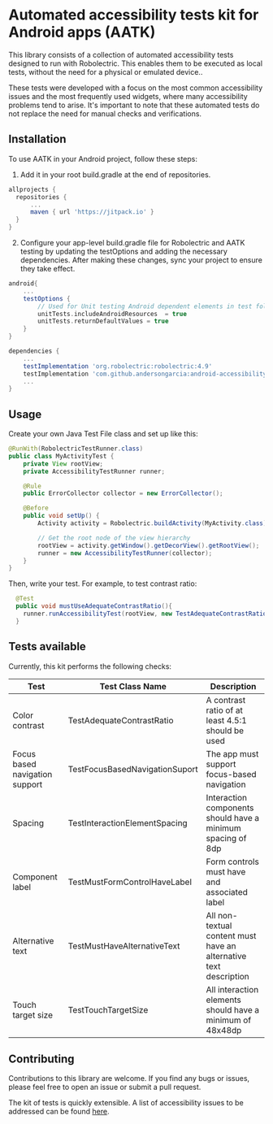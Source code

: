 # Automated accessibility tests kit for Android apps (AATK)

This library consists of a collection of automated accessibility tests designed to run with Robolectric. This enables them to be executed as local tests, without the need for a physical or emulated device..

These tests were developed with a focus on the most common accessibility issues and the most frequently used widgets, where many accessibility problems tend to arise. It's important to note that these automated tests do not replace the need for manual checks and verifications.

## Installation

To use AATK in your Android project, follow these steps:

1. Add it in your root build.gradle at the end of repositories.
```groovy
allprojects {
  repositories {
	  ...
	  maven { url 'https://jitpack.io' }
  }
}
```
2. Configure your app-level build.gradle file for Robolectric and AATK testing by updating the testOptions and adding the necessary dependencies. After making these changes, sync your project to ensure they take effect.
```groovy
android{
    ...
    testOptions {
        // Used for Unit testing Android dependent elements in test folder
        unitTests.includeAndroidResources  = true
        unitTests.returnDefaultValues = true
    }
}

dependencies {
    ...
    testImplementation 'org.robolectric:robolectric:4.9'
    testImplementation 'com.github.andersongarcia:android-accessibility-test-kit:v1.0.0'
    ...
}
```
## Usage
Create your own Java Test File class and set up like this:
```java
@RunWith(RobolectricTestRunner.class)
public class MyActivityTest {
    private View rootView;
    private AccessibilityTestRunner runner;

    @Rule
    public ErrorCollector collector = new ErrorCollector();

    @Before
    public void setUp() {
        Activity activity = Robolectric.buildActivity(MyActivity.class).create().get();

        // Get the root node of the view hierarchy
        rootView = activity.getWindow().getDecorView().getRootView();
        runner = new AccessibilityTestRunner(collector);
    }
}
```

Then, write your test. For example, to test contrast ratio:
```java
  @Test
  public void mustUseAdequateContrastRatio(){
    runner.runAccessibilityTest(rootView, new TestAdequateContrastRatio());
  }
```

## Tests available

Currently, this kit performs the following checks:

| Test | Test Class Name | Description |
| ------------- | ------------- | ------------- |
| Color contrast | TestAdequateContrastRatio | A contrast ratio of at least 4.5:1 should be used |
| Focus based navigation support | TestFocusBasedNavigationSuport | The app must support focus-based navigation |
| Spacing | TestInteractionElementSpacing | Interaction components should have a minimum spacing of 8dp |
| Component label | TestMustFormControlHaveLabel | Form controls must have and associated label | 
| Alternative text | TestMustHaveAlternativeText | All non-textual content must have an alternative text description |
| Touch target size | TestTouchTargetSize | All interaction elements should have a minimum of 48x48dp |

## Contributing

Contributions to this library are welcome. If you find any bugs or issues, please feel free to open an issue or submit a pull request.

The kit of tests is quickly extensible. A list of accessibility issues to be addressed can be found [here](docs/AATK.md).
